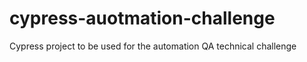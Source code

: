 # cypress-auotmation-challenge
Cypress project to be used for the automation QA technical challenge

